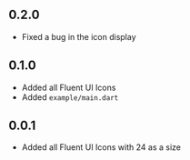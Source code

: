 ## 0.2.0

- Fixed a bug in the icon display

## 0.1.0

- Added all Fluent UI Icons
- Added `example/main.dart`

## 0.0.1

- Added all Fluent UI Icons with 24 as a size
